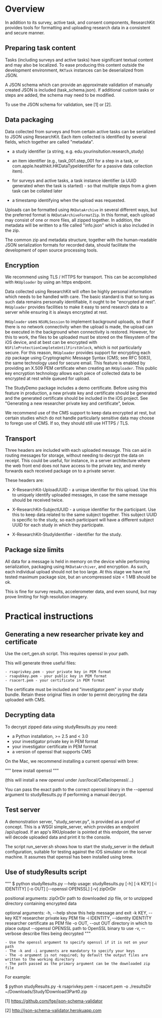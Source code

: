 Overview
========================================

In addition to its survey, active task, and consent components,
ResearchKit provides tools for formatting and uploading research data
in a consistent and secure manner.


Preparing task content
----------------------------------------

Tasks (including surveys and active tasks) have significant textual
content and may also be localized. To ease producing this content
outside the development environment, `RKTask` instances can be
deserialized from JSON.

A JSON schema which can provide an approximate validation of manually
created JSON is included (task_schema.json). If additional custom
tasks or steps are added, the schema may need to be modified.

To use the JSON schema for validation, see [1] or [2].



Data packaging
----------------------------------------

Data collected from surveys and from certain active tasks can be
serialized to JSON using ResearchKit. Each item collected is
identified by several fields, which together are called "metadata".

* a study identifier (a string, e.g. edu.yourinsitution.research_study)

* an item identifier (e.g., task_001.step_001 for a step in a task, or
  com.apple.healthkit.HKDataTypeIdentifier for a passive data
  collection item).

* for surveys and active tasks, a task instance identifier (a UUID
  generated when the task is started) - so that multiple steps from a
  given task can be collated later

* a timestamp identifying when the upload was requested.

Uploads can be formatted using `RKDataArchive` in several different
ways, but the preferred format is `RKDataArchiveFormatZip`. In this
format, each upload may consist of one or more files, all zipped
together. In addition, the metadata will be written to a file called
"info.json" which is also included in the zip.

The common zip and metadata structure, together with the
human-readable JSON serialization formats for recorded data, should
facilitate the development of open source processing tools.


Encryption
----------------------------------------

We recommend using TLS / HTTPS for transport. This can be accomplished
with `RKUploader` by using an https endpoint.

Data collected using ResearchKit will often be highly personal
information which needs to be handled with care. The basic standard is
that so long as such data remains personally identifiable, it ought to
be "encrypted at rest". `RKUploader` provides facilities to make it easy
to send research data to a server while ensuring it is always encrypted at
rest.

`RKUploader` uses `NSURLSession` to implement background uploads, so
that if there is no network connectivity when the upload is made, the
upload can be executed in the background when connectivity is
restored. However, for this to work, the files to be uploaded must be
stored on the filesystem of the iOS device, and at best can be
encrypted with `NSFileProtectionCompleteUntilFirstUnlock`, which is
not particularly secure. For this reason, `RKUploader` provides
support for encrypting each zip package using Cryptographic Message
Syntax (CMS; see RFC 5083), the same technology used for secure
email. This feature is enabled by providing an X.509 PEM certificate
when creating an `RKUploader`. This public key encryption technology
allows each piece of collected data to be encrypted at rest while
queued for upload.

The StudyDemo package includes a demo certificate. Before using this
feature in production, a new private key and certificate should be
generated and the generated certificate should be included in the iOS
project. See "Generating a new researcher private key and
certificate", below.

We recommend use of the CMS support to keep data encrypted at rest,
but certain studies which do not handle particularly sensitive data
may choose to forego use of CMS. If so, they should still use HTTPS /
TLS.


Transport
----------------------------------------

Three headers are included with each uploaded message. This can aid in
routing messages for storage, without needing to decrypt the data on
receipt. This could be useful, for instance, in a server architecture
where the web front end does not have access to the private key, and
merely forwards each received package on to a private server.

These headers are:

* X-ResearchKit-UploadUUID - a unique identifier for this upload. Use
  this to uniquely identify uploaded messages, in case the same
  message should be received twice.

* X-ResearchKit-SubjectUUID - a unique identifier for the
  participant. Use this to keep data related to the same subject
  together. This subject UUID is specific to the study, so each
  participant will have a different subject UUID for each study in
  which they participate.

* X-ResearchKit-StudyIdentifier - identifier for the study.


Package size limits
----------------------------------------

All data for a message is held in memory on the device while
performing serialization, packaging using `RKDataArchiver`, and
encryption. As such, each individual upload should not be too
large. At this stage we have not tested maximum package size, but an
uncompressed size < 1 MB should be ok.

This is fine for survey results, accelerometer data, and even sound,
but may prove limiting for high resolution imagery.



Practical instructions
========================================

Generating a new researcher private key and certificate
----------------------------------------

Use the cert_gen.sh script. This requires openssl in your path.

This will generate three useful files:

    - rsaprivkey.pem - your private key in PEM format
    - rsapubkey.pem - your public key in PEM format
    - rsacert.pem - your certificate in PEM format

The certificate must be included and "investigator.pem" in your study
bundle. Retain these original files in order to permit decrypting
the data uploaded with CMS.


Decrypting data
----------------------------------------

To decrypt zipped data using studyResults.py you need:

   - a Python installation, >= 2.5 and < 3.0
   - your investigator private key in PEM format
   - your investigator certificate in PEM format
   - a version of openssl that supports CMS

On the Mac, we recommend installing a current openssl with brew:

"""
brew install openssl
"""

(this will install a new openssl under /usr/local/Cellar/openssl/...)

You can pass the exact path to the correct openssl binary in the
--openssl argument to studyResults.py if performing a manual decrypt.


Test server
----------------------------------------

A demonstration server, "study_server.py", is provided as a proof of
concept. This is a WSGI simple_server, which provides an endpoint
/api/upload. If an app's RKUploader is pointed at this endpoint, the
server will decode uploaded data and print it to the console.

The script run_server.sh shows how to start the study_server in the
default configuration, suitable for testing against the iOS simulator
on the local machine. It assumes that openssl has been installed using
brew.


Use of studyResults script
----------------------------------------

"""
$ python studyResults.py --help
usage: studyResults.py [-h] [-k KEY] [-i IDENTITY] [-o OUT] [--openssl OPENSSL] [-v]
                       zipOrDir

positional arguments:
  zipOrDir              path to downloaded zip file, or to unzipped directory containing
                        encrypted data

optional arguments:
  -h, --help            show this help message and exit
  -k KEY, --key KEY     researcher private key PEM file
  -i IDENTITY, --identity IDENTITY
                        researcher certificate as PEM file
  -o OUT, --out OUT     directory in which to place output
  --openssl OPENSSL     path to OpenSSL binary to use
  -v, --verbose         describe files being decrypted
"""

    - Use the openssl argument to specify openssl if it is not on your path
    - The -k and -i arguments are mandatory to specify your keys
    - The -o argument is not required; by default the output files are written to the working directory
    - The path passed as the primary argument can be the downloaded zip file

For example:

$ python studyResults.py -k rsaprivkey.pem -i rsacert.pem -o ./resultsDir ~/Downloads/Study1Download3Part0.zip



[1] https://github.com/fge/json-schema-validator

[2] http://json-schema-validator.herokuapp.com